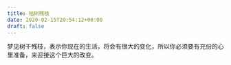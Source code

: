 ```yaml
---
title: 枯树残枝
date: 2020-02-15T20:54:12+08:00
draft: false
---
```


梦见树干残枝，表示你现在的生活，将会有很大的变化，所以你必须要有充份的心里准备，来迎接这个巨大的改变。<br>
